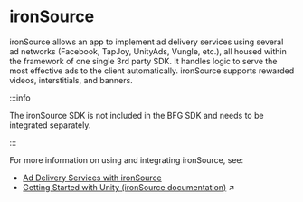 # ironSource

ironSource allows an app to implement ad delivery services using several ad networks (Facebook, TapJoy, UnityAds, Vungle, etc.), all housed within the framework of one single 3rd party SDK. It handles logic to serve the most effective ads to the client automatically. ironSource supports rewarded videos, interstitials, and banners.

:::info

The ironSource SDK is not included in the BFG SDK and needs to be integrated separately.

:::

For more information on using and integrating ironSource, see:

- [Ad Delivery Services with ironSource](./feature-ad-delivery)
- [Getting Started with Unity (ironSource documentation)](https://developers.is.com/ironsource-mobile/unity/levelplay-starter-kit/#step-1) :arrow_upper_right: